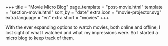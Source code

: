 +++
title = "Movie Micro Blog"
page_template = "post-movie.html"
template = "section-movie.html"
sort_by = "date"
extra.icon = "movie-projector.svg"
extra.language = "en"
extra.short = "movies"
+++

With the ever expanding options to watch movies, both online and offline, I lost sight of what I watched and what my impressions were. So I started a micro blog to keep track of them.

